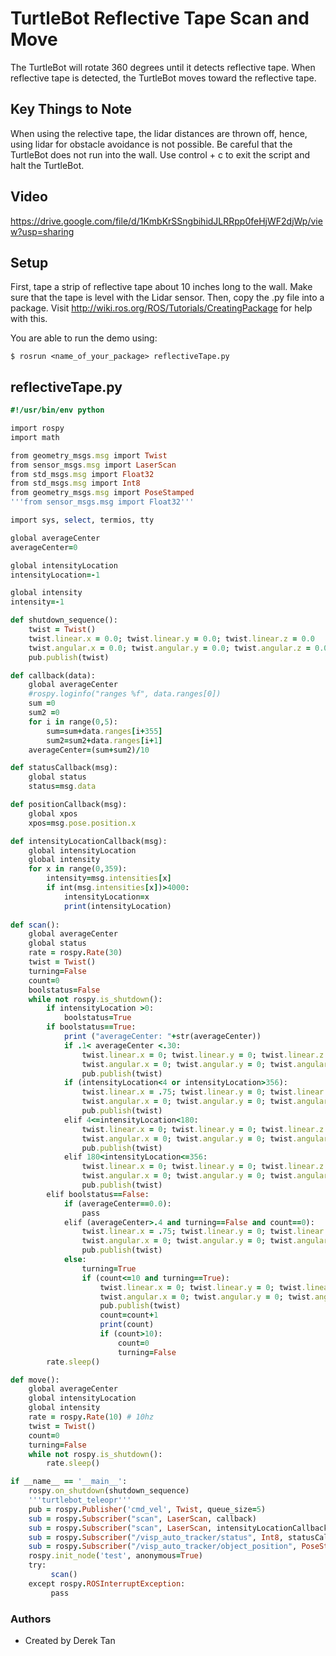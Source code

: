 # TurtleBot Reflective Tape Scan and Move

The TurtleBot will rotate 360 degrees until it detects reflective tape. When reflective tape is detected, the TurtleBot moves toward the reflective tape.

## Key Things to Note
When using the relective tape, the lidar distances are thrown off, hence, using lidar for obstacle avoidance is not possible. Be careful that the TurtleBot does not run into the wall. Use control + c to exit the script and halt the TurtleBot.

## Video
https://drive.google.com/file/d/1KmbKrSSngbihidJLRRpp0feHjWF2djWp/view?usp=sharing

## Setup
First, tape a strip of reflective tape about 10 inches long to the wall. Make sure that the tape is level with the Lidar sensor.
Then, copy the .py file into a package. Visit http://wiki.ros.org/ROS/Tutorials/CreatingPackage for help with this.

You are able to run the demo using:

```
$ rosrun <name_of_your_package> reflectiveTape.py
```

## reflectiveTape.py
```Ruby
#!/usr/bin/env python

import rospy
import math

from geometry_msgs.msg import Twist
from sensor_msgs.msg import LaserScan
from std_msgs.msg import Float32
from std_msgs.msg import Int8
from geometry_msgs.msg import PoseStamped
'''from sensor_msgs.msg import Float32'''

import sys, select, termios, tty

global averageCenter
averageCenter=0

global intensityLocation
intensityLocation=-1

global intensity
intensity=-1

def shutdown_sequence():
    twist = Twist()
    twist.linear.x = 0.0; twist.linear.y = 0.0; twist.linear.z = 0.0
    twist.angular.x = 0.0; twist.angular.y = 0.0; twist.angular.z = 0.0
    pub.publish(twist)

def callback(data):
    global averageCenter
    #rospy.loginfo("ranges %f", data.ranges[0])
    sum =0
    sum2 =0
    for i in range(0,5):
        sum=sum+data.ranges[i+355]
        sum2=sum2+data.ranges[i+1]
    averageCenter=(sum+sum2)/10

def statusCallback(msg):
    global status
    status=msg.data

def positionCallback(msg):
    global xpos
    xpos=msg.pose.position.x

def intensityLocationCallback(msg):
    global intensityLocation
    global intensity
    for x in range(0,359):
        intensity=msg.intensities[x]
        if int(msg.intensities[x])>4000:
            intensityLocation=x
            print(intensityLocation)
    
def scan():
    global averageCenter
    global status
    rate = rospy.Rate(30)
    twist = Twist()
    turning=False
    count=0
    boolstatus=False
    while not rospy.is_shutdown():
        if intensityLocation >0:
            boolstatus=True
        if boolstatus==True:
            print ("averageCenter: "+str(averageCenter))
            if .1< averageCenter <.30:
                twist.linear.x = 0; twist.linear.y = 0; twist.linear.z = 0
                twist.angular.x = 0; twist.angular.y = 0; twist.angular.z = 0
                pub.publish(twist)
            if (intensityLocation<4 or intensityLocation>356):
                twist.linear.x = .75; twist.linear.y = 0; twist.linear.z = 0
                twist.angular.x = 0; twist.angular.y = 0; twist.angular.z = 0
                pub.publish(twist)
            elif 4<=intensityLocation<180:
                twist.linear.x = 0; twist.linear.y = 0; twist.linear.z = 0
                twist.angular.x = 0; twist.angular.y = 0; twist.angular.z = .3
                pub.publish(twist)
            elif 180<intensityLocation<=356:
                twist.linear.x = 0; twist.linear.y = 0; twist.linear.z = 0
                twist.angular.x = 0; twist.angular.y = 0; twist.angular.z = -.3
                pub.publish(twist)   
        elif boolstatus==False:
            if (averageCenter==0.0):
                pass
            elif (averageCenter>.4 and turning==False and count==0):
                twist.linear.x = .75; twist.linear.y = 0; twist.linear.z = 0
                twist.angular.x = 0; twist.angular.y = 0; twist.angular.z = 0
                pub.publish(twist)
            else:
                turning=True
                if (count<=10 and turning==True):
                    twist.linear.x = 0; twist.linear.y = 0; twist.linear.z = 0
                    twist.angular.x = 0; twist.angular.y = 0; twist.angular.z = 1.35
                    pub.publish(twist)
                    count=count+1
                    print(count)
                    if (count>10):
                        count=0
                        turning=False
        rate.sleep()

def move():
    global averageCenter
    global intensityLocation
    global intensity
    rate = rospy.Rate(10) # 10hz
    twist = Twist()
    count=0
    turning=False
    while not rospy.is_shutdown():
        rate.sleep()

if __name__ == '__main__':
    rospy.on_shutdown(shutdown_sequence)
    '''turtlebot_teleopr'''
    pub = rospy.Publisher('cmd_vel', Twist, queue_size=5)
    sub = rospy.Subscriber("scan", LaserScan, callback)
    sub = rospy.Subscriber("scan", LaserScan, intensityLocationCallback)
    sub = rospy.Subscriber("/visp_auto_tracker/status", Int8, statusCallback)
    sub = rospy.Subscriber("/visp_auto_tracker/object_position", PoseStamped, positionCallback)
    rospy.init_node('test', anonymous=True)
    try:
         scan()
    except rospy.ROSInterruptException:
         pass
```

### Authors

* Created by Derek Tan
